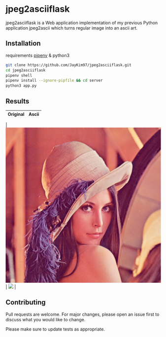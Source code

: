 # jpeg2asciiflask

jpeg2asciiflask is a Web application implementation of my previous Python application jpeg2ascii which turns regular image into an ascii art.

## Installation

requirements [pipenv](https://pypi.org/project/pipenv/) & python3

```bash
git clone https://github.com/JayKim97/jpeg2asciiflask.git
cd jpeg2asciiflask
pipenv shell
pipenv install --ignore-pipfile && cd server
python3 app.py
```

## Results

| Original | Ascii |
| :------: | :---: |

| ![](https://github.com/JayKim97/jpeg2asciiflask/blob/main/server/static/uploads/Lenna.png) | ![](https://github.com/JayKim97/jpeg2asciiflask/tree/main/server/static/results/result.png) |

## Contributing

Pull requests are welcome. For major changes, please open an issue first to discuss what you would like to change.

Please make sure to update tests as appropriate.
